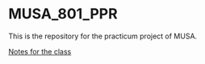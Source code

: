 # MUSA_801_PPR
This is the repository for the practicum project of MUSA.

[Notes for the class](notes.md)
